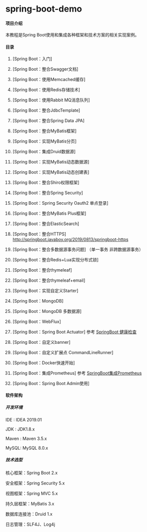 # spring-boot-demo

#### 项目介绍
本教程是Spring Boot使用和集成各种框架和技术方案的相关实现案例。

#### 目录

1. [Spring Boot：入门]

2. [Spring Boot：整合Swagger文档]

3. [Spring Boot：使用Memcached缓存]

4. [Spring Boot：使用Redis存储技术]

5. [Spring Boot：使用Rabbit MQ消息队列]

6. [Spring Boot：整合JdbcTemplate]

7. [Spring Boot：整合Spring Data JPA]

8. [Spring Boot：整合MyBatis框架]

9. [Spring Boot：实现MyBatis分页]

10. [Spring Boot：集成Druid数据源]

11. [Spring Boot：实现MyBatis动态数据源]

12. [Spring Boot：实现MyBatis动态创建表]

13. [Spring Boot：整合Shiro权限框架]

14. [Spring Boot：整合Spring Security]

15. [Spring Boot：Spring Security Oauth2 单点登录]

16. [Spring Boot：整合MyBatis Plus框架]

17. [Spring Boot：整合ElasticSearch]

18. [Spring Boot：整合HTTPS] http://springboot.javaboy.org/2019/0813/springboot-https

19. [Spring Boot：整合多数据源事务问题] （单一事务 非跨数据源事务）

20. [Spring Boot：整合Redis+Lua实现分布式锁] 

21. [Spring Boot：整合thymeleaf] 

22. [Spring Boot：整合thymeleaf+email] 

23. [Spring Boot：实现自定义Starter] 

24. [Spring Boot：MongoDB]

25. [Spring Boot：MongoDB 多数据源]

26. [Spring Boot：WebFlux]

27. [Spring Boot：Spring Boot Actuator] 参考 [SpringBoot 健康检查](https://www.jianshu.com/p/d5943e303a1f)

28. [Spring Boot：自定义banner] 

29. [Spring Boot：自定义扩展点 CommandLineRunner] 

30. [Spring Boot：Docker快速开始] 

31. [Spring Boot：集成Prometheus] 参考 [SpringBoot集成Prometheus](https://blog.csdn.net/forezp/article/details/107465307)

32. [Spring Boot：Spring Boot Admin使用] 

#### 软件架构

##### 开发环境

IDE : IDEA 2019.01

JDK : JDK1.8.x

Maven : Maven 3.5.x

MySQL: MySQL 8.0.x

##### 技术选型

核心框架：Spring Boot 2.x

安全框架：Spring Security 5.x

视图框架：Spring MVC 5.x

持久层框架：MyBatis 3.x

数据库连接池：Druid 1.x

日志管理：SLF4J、Log4j

